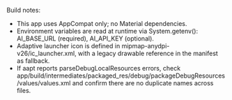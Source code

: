 Build notes:
- This app uses AppCompat only; no Material dependencies.
- Environment variables are read at runtime via System.getenv(): AI_BASE_URL (required), AI_API_KEY (optional).
- Adaptive launcher icon is defined in mipmap-anydpi-v26/ic_launcher.xml, with a legacy drawable reference in the manifest as fallback.
- If aapt reports parseDebugLocalResources errors, check app/build/intermediates/packaged_res/debug/packageDebugResources/values/values.xml and confirm there are no duplicate <item> names across files.
